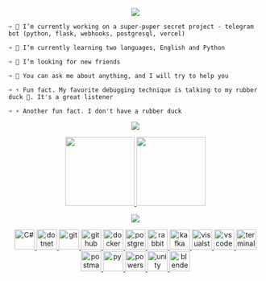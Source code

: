 <p align="center">
  <a href="https://git.io/typing-svg">
    <img src="https://readme-typing-svg.herokuapp.com?font=Fira+Code&duration=2000&color=4C8EDA&pause=1000&center=true&vCenter=true&width=435&lines=Hello+World!;I'm+Sergei;.NET%2FC%23+Software+Developer" /></a>
</p>

    ➩ 🔭 I’m currently working on a super-puper secret project - telegram bot (python, flask, webhooks, postgresql, vercel)
    
    ➩ 🌱 I’m currently learning two languages, English and Python

    ➩ 🤝 I’m looking for new friends

    ➩ 💬 You can ask me about anything, and I will try to help you

    ➩ ⚡ Fun fact. My favorite debugging technique is talking to my rubber duck 🦆. It's a great listener
    
    ➩ ⚡ Another fun fact. I don't have a rubber duck

<p align="center">
  <a href="https://git.io/typing-svg">
    <img src="https://readme-typing-svg.herokuapp.com?font=Fira+Code&pause=1000&&color=4C8EDA&center=true&vCenter=true&width=435&lines=This+is+my+humble+statistic+%f0%9f%9b%b8" /></a>
</p> 
<p align="center">
  <a href="https://github.com/anuraghazra/github-readme-stats">
    <img height="137px" src="https://github-readme-stats-8b3zp55oq-grozoff.vercel.app/api?username=Grozoff&hide=contribs&text_bold=false&count_private=true&card_width=400px&hide_title=true&show_icons=true&theme=github_dark&custom_title=Stats"/>
    <img height="137px" src="https://github-readme-stats-8b3zp55oq-grozoff.vercel.app/api/top-langs/?username=Grozoff&hide_title=true&count_private=true&card_width=335px&layout=compact&show_icons=true&theme=github_dark"/>
  </a>
</p>

<p align="center">
  <a href="https://git.io/typing-svg">
    <img src="https://readme-typing-svg.herokuapp.com?font=Fira+Code&pause=1000&color=4C8EDA&center=true&vCenter=true&width=435&lines=And+My+Tools+%F0%9F%9B%A0%EF%B8%8F" /></a>
</p>
<p align="center">
  <a href="https://learn.microsoft.com/en-us/dotnet/csharp/" target="_blank"> <img src="https://skillicons.dev/icons?i=cs" alt="C#" width="40" height="40"/> </a> 
  <a href="https://dotnet.microsoft.com/en-us/" target="_blank"> <img src="https://skillicons.dev/icons?i=dotnet" alt="dotnet" width="40" height="40"/> </a> 
  <a href="https://git-scm.com/" target="_blank"> <img src="https://skillicons.dev/icons?i=git" alt="git" width="40" height="40"/> </a> 
  <a href="https://www.github.com/Grozoff" target="_blank"> <img src="https://skillicons.dev/icons?i=github" alt="github" width="40" height="40"/> </a> 
  <a href="https://www.docker.com/" target="_blank"> <img src="https://skillicons.dev/icons?i=docker" alt="docker" width="40" height="40"/> </a> 
  <a href="https://www.postgresql.org/" target="_blank"> <img src="https://skillicons.dev/icons?i=postgres" alt="postgres" width="40" height="40"/> </a> 
  <a href="https://www.rabbitmq.com/" target="_blank"> <img src="https://skillicons.dev/icons?i=rabbitmq" alt="rabbitmq" width="40" height="40"/> </a> 
  <a href="https://kafka.apache.org/" target="_blank"> <img src="https://skillicons.dev/icons?i=kafka" alt="kafka" width="40" height="40"/> </a> 
  <a href="https://visualstudio.microsoft.com/" target="_blank"> <img src="https://skillicons.dev/icons?i=visualstudio" alt="visualstudio" width="40" height="40"/> </a> 
  <a href="https://code.visualstudio.com/" target="_blank"> <img src="https://skillicons.dev/icons?i=vscode" alt="vscode" width="40" height="40"/> </a> 
  <a href="https://github.com/microsoft/terminal" target="_blank"> <img src="https://raw.githubusercontent.com/microsoft/terminal/master/res/terminal.ico" alt="terminal windows" width="40" height="40"/> </a> 
  <a href="https://postman.com" target="_blank" rel="noreferrer"> <img src="https://skillicons.dev/icons?i=postman" alt="postman" width="40" height="40"/> </a>
  <a href="https://www.python.org/" target="_blank"> <img src="https://skillicons.dev/icons?i=py" alt="py" width="40" height="40"/> </a> 
  <a href="https://learn.microsoft.com/en-us/powershell/" target="_blank"> <img src="https://skillicons.dev/icons?i=powershell" alt="powershell" width="40" height="40"/> </a> 
  <a href="https://unity.com/" target="_blank"> <img src="https://skillicons.dev/icons?i=unity" alt="unity" width="40" height="40"/> </a> 
  <a href="https://www.blender.org/" target="_blank" rel="noreferrer"> <img src="https://skillicons.dev/icons?i=blender" alt="blender" width="40" height="40"/> </a>
</p>

